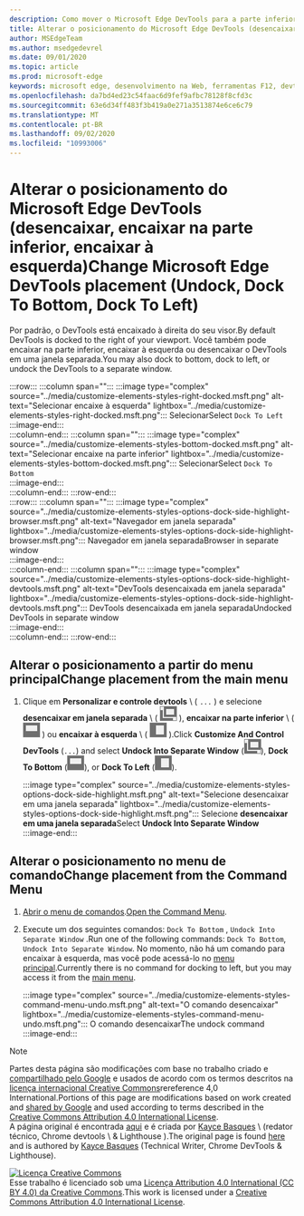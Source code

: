 ```yaml
---
description: Como mover o Microsoft Edge DevTools para a parte inferior ou esquerda do seu visor ou para uma janela separada.
title: Alterar o posicionamento do Microsoft Edge DevTools (desencaixar, encaixar na parte inferior, encaixar à esquerda)
author: MSEdgeTeam
ms.author: msedgedevrel
ms.date: 09/01/2020
ms.topic: article
ms.prod: microsoft-edge
keywords: microsoft edge, desenvolvimento na Web, ferramentas F12, devtools
ms.openlocfilehash: da7bd4ed23c54faac6d9fef9afbc78128f8cfd3c
ms.sourcegitcommit: 63e6d34ff483f3b419a0e271a3513874e6ce6c79
ms.translationtype: MT
ms.contentlocale: pt-BR
ms.lasthandoff: 09/02/2020
ms.locfileid: "10993006"
---
```

<!-- Copyright Kayce Basques 

   Licensed under the Apache License, Version 2.0 (the "License");
   you may not use this file except in compliance with the License.
   You may obtain a copy of the License at

       https://www.apache.org/licenses/LICENSE-2.0

   Unless required by applicable law or agreed to in writing, software
   distributed under the License is distributed on an "AS IS" BASIS,
   WITHOUT WARRANTIES OR CONDITIONS OF ANY KIND, either express or implied.
   See the License for the specific language governing permissions and
   limitations under the License.  -->





# <span data-ttu-id="dde60-104">Alterar o posicionamento do Microsoft Edge DevTools (desencaixar, encaixar na parte inferior, encaixar à esquerda)</span><span class="sxs-lookup"><span data-stu-id="dde60-104">Change Microsoft Edge DevTools placement (Undock, Dock To Bottom, Dock To Left)</span></span>   



<span data-ttu-id="dde60-105">Por padrão, o DevTools está encaixado à direita do seu visor.</span><span class="sxs-lookup"><span data-stu-id="dde60-105">By default DevTools is docked to the right of your viewport.</span></span>  <span data-ttu-id="dde60-106">Você também pode encaixar na parte inferior, encaixar à esquerda ou desencaixar o DevTools em uma janela separada.</span><span class="sxs-lookup"><span data-stu-id="dde60-106">You may also dock to bottom, dock to left, or undock the DevTools to a separate window.</span></span>  

:::row:::
   :::column span="":::
      :::image type="complex" source="../media/customize-elements-styles-right-docked.msft.png" alt-text="Selecionar encaixe à esquerda" lightbox="../media/customize-elements-styles-right-docked.msft.png":::
         <span data-ttu-id="dde60-108">Selecionar</span><span class="sxs-lookup"><span data-stu-id="dde60-108">Select</span></span> `Dock To Left`  
      :::image-end:::  
   :::column-end:::
   :::column span="":::
      :::image type="complex" source="../media/customize-elements-styles-bottom-docked.msft.png" alt-text="Selecionar encaixe na parte inferior" lightbox="../media/customize-elements-styles-bottom-docked.msft.png":::
         <span data-ttu-id="dde60-110">Selecionar</span><span class="sxs-lookup"><span data-stu-id="dde60-110">Select</span></span> `Dock To Bottom`  
      :::image-end:::  
   :::column-end:::
:::row-end:::  
:::row:::
   :::column span="":::
      :::image type="complex" source="../media/customize-elements-styles-options-dock-side-highlight-browser.msft.png" alt-text="Navegador em janela separada" lightbox="../media/customize-elements-styles-options-dock-side-highlight-browser.msft.png":::
         <span data-ttu-id="dde60-112">Navegador em janela separada</span><span class="sxs-lookup"><span data-stu-id="dde60-112">Browser in separate window</span></span>  
      :::image-end:::  
   :::column-end:::
   :::column span="":::
      :::image type="complex" source="../media/customize-elements-styles-options-dock-side-highlight-devtools.msft.png" alt-text="DevTools desencaixada em janela separada" lightbox="../media/customize-elements-styles-options-dock-side-highlight-devtools.msft.png":::
         <span data-ttu-id="dde60-114">DevTools desencaixada em janela separada</span><span class="sxs-lookup"><span data-stu-id="dde60-114">Undocked DevTools in separate window</span></span>  
      :::image-end:::  
   :::column-end:::
:::row-end:::  

## <span data-ttu-id="dde60-115">Alterar o posicionamento a partir do menu principal</span><span class="sxs-lookup"><span data-stu-id="dde60-115">Change placement from the main menu</span></span>   

1.  <span data-ttu-id="dde60-116">Clique em **Personalizar e controle devtools** \ ( `...` \) e selecione **desencaixar em janela separada** \ ( ![ desencaixar ][ImageUndockIcon] \), **encaixar na parte inferior** \ ( ![ encaixar a parte inferior ][ImageBottomIcon] \) ou **encaixar à esquerda** \ ( ![ encaixar à esquerda ][ImageLeftIcon] \).</span><span class="sxs-lookup"><span data-stu-id="dde60-116">Click **Customize And Control DevTools** \(`...`\) and select **Undock Into Separate Window** \(![Undock][ImageUndockIcon]\), **Dock To Bottom** \(![Dock To Bottom][ImageBottomIcon]\), or **Dock To Left** \(![Dock To Left][ImageLeftIcon]\).</span></span>  
    
    :::image type="complex" source="../media/customize-elements-styles-options-dock-side-highlight.msft.png" alt-text="Selecione desencaixar em uma janela separada" lightbox="../media/customize-elements-styles-options-dock-side-highlight.msft.png":::
       <span data-ttu-id="dde60-118">Selecione **desencaixar em uma janela separada**</span><span class="sxs-lookup"><span data-stu-id="dde60-118">Select **Undock Into Separate Window**</span></span>  
    :::image-end:::  
    
## <span data-ttu-id="dde60-119">Alterar o posicionamento no menu de comando</span><span class="sxs-lookup"><span data-stu-id="dde60-119">Change placement from the Command Menu</span></span>   

1.  <span data-ttu-id="dde60-120">[Abrir o menu de comandos][DevtoolsCommandMenu].</span><span class="sxs-lookup"><span data-stu-id="dde60-120">[Open the Command Menu][DevtoolsCommandMenu].</span></span>  
1.  <span data-ttu-id="dde60-121">Execute um dos seguintes comandos: `Dock To Bottom` , `Undock Into Separate Window` .</span><span class="sxs-lookup"><span data-stu-id="dde60-121">Run one of the following commands: `Dock To Bottom`, `Undock Into Separate Window`.</span></span>  <span data-ttu-id="dde60-122">No momento, não há um comando para encaixar à esquerda, mas você pode acessá-lo no [menu principal](#change-placement-from-the-main-menu).</span><span class="sxs-lookup"><span data-stu-id="dde60-122">Currently there is no command for docking to left, but you may access it from the [main menu](#change-placement-from-the-main-menu).</span></span>  
    
    :::image type="complex" source="../media/customize-elements-styles-command-menu-undo.msft.png" alt-text="O comando desencaixar" lightbox="../media/customize-elements-styles-command-menu-undo.msft.png":::
       <span data-ttu-id="dde60-124">O comando desencaixar</span><span class="sxs-lookup"><span data-stu-id="dde60-124">The undock command</span></span>  
    :::image-end:::  
    
<!--  
 


-->  

<!-- image links -->  

[ImageUndockIcon]: ../media/undock-icon.msft.png  
[ImageBottomIcon]: ../media/bottom-icon.msft.png  
[ImageLeftIcon]: ../media/left-icon.msft.png  

<!-- links -->  

[DevtoolsCommandMenu]: ../command-menu/index.md "Executar comandos com o menu de comando do Microsoft Edge DevTools | Documentos da Microsoft"  

> [!NOTE]
> <span data-ttu-id="dde60-126">Partes desta página são modificações com base no trabalho criado e [compartilhado pelo Google][GoogleSitePolicies] e usados de acordo com os termos descritos na [licença internacional Creative Commons][CCA4IL]rereference 4,0 International.</span><span class="sxs-lookup"><span data-stu-id="dde60-126">Portions of this page are modifications based on work created and [shared by Google][GoogleSitePolicies] and used according to terms described in the [Creative Commons Attribution 4.0 International License][CCA4IL].</span></span>  
> <span data-ttu-id="dde60-127">A página original é encontrada [aqui](https://developers.google.com/web/tools/chrome-devtools/customize/placement) e é criada por [Kayce Basques][KayceBasques] \ (redator técnico, Chrome devtools \ & Lighthouse \).</span><span class="sxs-lookup"><span data-stu-id="dde60-127">The original page is found [here](https://developers.google.com/web/tools/chrome-devtools/customize/placement) and is authored by [Kayce Basques][KayceBasques] \(Technical Writer, Chrome DevTools \& Lighthouse\).</span></span>  

[![Licença Creative Commons][CCby4Image]][CCA4IL]  
<span data-ttu-id="dde60-129">Esse trabalho é licenciado sob uma [Licença Attribution 4.0 International (CC BY 4.0) da Creative Commons][CCA4IL].</span><span class="sxs-lookup"><span data-stu-id="dde60-129">This work is licensed under a [Creative Commons Attribution 4.0 International License][CCA4IL].</span></span>  

[CCA4IL]: https://creativecommons.org/licenses/by/4.0  
[CCby4Image]: https://i.creativecommons.org/l/by/4.0/88x31.png  
[GoogleSitePolicies]: https://developers.google.com/terms/site-policies  
[KayceBasques]: https://developers.google.com/web/resources/contributors/kaycebasques  
